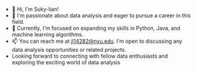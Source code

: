 - 👋 Hi, I'm Suky-lian!
- 👀 I'm passionate about data analysis and eager to pursue a career in this field.
- 🌱 Currently, I'm focused on expanding my skills in Python, Java, and machine learning algorithms.
- 📫 You can reach me at jl14282@nyu.edu. I'm open to discussing any data analysis opportunities or related projects.
- Looking forward to connecting with fellow data enthusiasts and exploring the exciting world of data analysis

<!---
Suky-lian/Suky-lian is a ✨ special ✨ repository because its `README.md` (this file) appears on your GitHub profile.
You can click the Preview link to take a look at your changes.
--->
